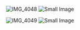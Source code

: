 ![IMG_4048](https://github.com/user-attachments/assets/93a15a2c-15b4-4449-9fad-f6a07ee10534)
![Small Image](url-to-image)

![IMG_4049](https://github.com/user-attachments/assets/3ed4cccf-b386-4aef-a045-54e515dfbb03)
![Small Image](url-to-image)
